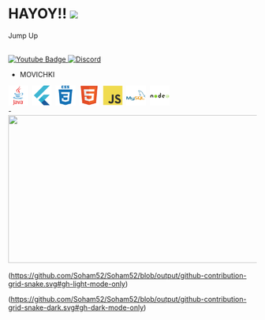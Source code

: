 # HAYOY!!  <img src="Images/Wave_Hand.gif" width="30px">
Jump Up

<img src="https://komarev.com/ghpvc/?username=your-github-username&style=flat-square&color=red" alt=""/>
<div>
  <a href="https://www.youtube.com/channel/UCUdk5CZfmvSIu9wmI-gx2wQ">
    <img src="https://img.shields.io/badge/YouTube-red?style=for-the-badge&logo=youtube&logoColor=white" alt="Youtube Badge"/>
  </a>
  <a href="https://discord.gg/u4HrkebjZW">
    <img src="https://img.shields.io/badge/Discord-purple?style=for-the-badge&logo=discord&logoColor=white" alt="Discord"/>
  </a>
</div>


- MOVICHKI
<div>
  <img src="https://github.com/devicons/devicon/blob/master/icons/java/java-original-wordmark.svg" title="Java" alt="Java" width="40" height="40"/>&nbsp;
  <img src="https://github.com/devicons/devicon/blob/master/icons/flutter/flutter-original.svg" title="Flutter" alt="Flutter" width="40" height="40"/>&nbsp;
  <img src="https://github.com/devicons/devicon/blob/master/icons/css3/css3-plain-wordmark.svg"  title="CSS3" alt="CSS" width="40" height="40"/>&nbsp;
  <img src="https://github.com/devicons/devicon/blob/master/icons/html5/html5-original.svg" title="HTML5" alt="HTML" width="40" height="40"/>&nbsp;
  <img src="https://github.com/devicons/devicon/blob/master/icons/javascript/javascript-original.svg" title="JavaScript" alt="JavaScript" width="40" height="40"/>&nbsp;
  <img src="https://github.com/devicons/devicon/blob/master/icons/mysql/mysql-original-wordmark.svg" title="MySQL"  alt="MySQL" width="40" height="40"/>&nbsp;
  <img src="https://github.com/devicons/devicon/blob/master/icons/nodejs/nodejs-original-wordmark.svg" title="NodeJS" alt="NodeJS" width="40" height="40"/>&nbsp;
</div>
-

<div align="center">
  <img src="https://th.bing.com/th/id/R.595e39dee06a1e9f5544025708bb4c5a?rik=uPxR%2fefeby9Nmg&pid=ImgRaw&r=0" width="600" height="300"/>
</div>

(https://github.com/Soham52/Soham52/blob/output/github-contribution-grid-snake.svg#gh-light-mode-only)

(https://github.com/Soham52/Soham52/blob/output/github-contribution-grid-snake-dark.svg#gh-dark-mode-only)

